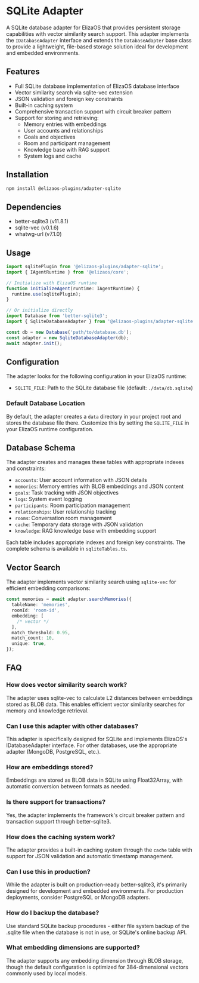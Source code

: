 # SQLite Adapter

A SQLite database adapter for ElizaOS that provides persistent storage capabilities with vector similarity search support. This adapter implements the `IDatabaseAdapter` interface and extends the `DatabaseAdapter` base class to provide a lightweight, file-based storage solution ideal for development and embedded environments.

## Features

- Full SQLite database implementation of ElizaOS database interface
- Vector similarity search via sqlite-vec extension
- JSON validation and foreign key constraints
- Built-in caching system
- Comprehensive transaction support with circuit breaker pattern
- Support for storing and retrieving:
  - Memory entries with embeddings
  - User accounts and relationships
  - Goals and objectives
  - Room and participant management
  - Knowledge base with RAG support
  - System logs and cache

## Installation

```bash
npm install @elizaos-plugins/adapter-sqlite
```

## Dependencies

- better-sqlite3 (v11.8.1)
- sqlite-vec (v0.1.6)
- whatwg-url (v7.1.0)

## Usage

```typescript
import sqlitePlugin from '@elizaos-plugins/adapter-sqlite';
import { IAgentRuntime } from '@elizaos/core';

// Initialize with ElizaOS runtime
function initializeAgent(runtime: IAgentRuntime) {
  runtime.use(sqlitePlugin);
}

// Or initialize directly
import Database from 'better-sqlite3';
import { SqliteDatabaseAdapter } from '@elizaos-plugins/adapter-sqlite';

const db = new Database('path/to/database.db');
const adapter = new SqliteDatabaseAdapter(db);
await adapter.init();
```

## Configuration

The adapter looks for the following configuration in your ElizaOS runtime:

- `SQLITE_FILE`: Path to the SQLite database file (default: `./data/db.sqlite`)

### Default Database Location

By default, the adapter creates a `data` directory in your project root and stores the database file there. Customize this by setting the `SQLITE_FILE` in your ElizaOS runtime configuration.

## Database Schema

The adapter creates and manages these tables with appropriate indexes and constraints:

- `accounts`: User account information with JSON details
- `memories`: Memory entries with BLOB embeddings and JSON content
- `goals`: Task tracking with JSON objectives
- `logs`: System event logging
- `participants`: Room participation management
- `relationships`: User relationship tracking
- `rooms`: Conversation room management
- `cache`: Temporary data storage with JSON validation
- `knowledge`: RAG knowledge base with embedding support

Each table includes appropriate indexes and foreign key constraints. The complete schema is available in `sqliteTables.ts`.

## Vector Search

The adapter implements vector similarity search using `sqlite-vec` for efficient embedding comparisons:

```typescript
const memories = await adapter.searchMemories({
  tableName: 'memories',
  roomId: 'room-id',
  embedding: [
    /* vector */
  ],
  match_threshold: 0.95,
  match_count: 10,
  unique: true,
});
```

## FAQ

### How does vector similarity search work?

The adapter uses sqlite-vec to calculate L2 distances between embeddings stored as BLOB data. This enables efficient vector similarity searches for memory and knowledge retrieval.

### Can I use this adapter with other databases?

This adapter is specifically designed for SQLite and implements ElizaOS's IDatabaseAdapter interface. For other databases, use the appropriate adapter (MongoDB, PostgreSQL, etc.).

### How are embeddings stored?

Embeddings are stored as BLOB data in SQLite using Float32Array, with automatic conversion between formats as needed.

### Is there support for transactions?

Yes, the adapter implements the framework's circuit breaker pattern and transaction support through better-sqlite3.

### How does the caching system work?

The adapter provides a built-in caching system through the `cache` table with support for JSON validation and automatic timestamp management.

### Can I use this in production?

While the adapter is built on production-ready better-sqlite3, it's primarily designed for development and embedded environments. For production deployments, consider PostgreSQL or MongoDB adapters.

### How do I backup the database?

Use standard SQLite backup procedures - either file system backup of the .sqlite file when the database is not in use, or SQLite's online backup API.

### What embedding dimensions are supported?

The adapter supports any embedding dimension through BLOB storage, though the default configuration is optimized for 384-dimensional vectors commonly used by local models.
